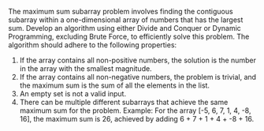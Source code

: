 The maximum sum subarray problem involves finding the contiguous subarray 
within a one-dimensional array of numbers that has the largest sum. Develop 
an algorithm using either Divide and Conquer or Dynamic Programming, 
excluding Brute Force, to efficiently solve this problem. The algorithm should 
adhere to the following properties:
1. If the array contains all non-positive numbers, the solution is the number 
in the array with the smallest magnitude.
2. If the array contains all non-negative numbers, the problem is trivial, and 
the maximum sum is the sum of all the elements in the list.
3. An empty set is not a valid input.
4. There can be multiple different subarrays that achieve the same 
maximum sum for the problem.
Example: For the array [-5, 6, 7, 1, 4, -8, 16], the maximum sum is 26, achieved 
by adding 6 + 7 + 1 + 4 + -8 + 16.
